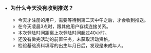 - ### 为什么今天没有收到推送？
	- 今天才注册的用户，需要等待到第二天中午之后，才会收到推送。
	- 在今天凌晨3点时，跟其他用户存续连接关系。
	- 本次登陆时间距离上次登陆时间超过40小时。
	- 还没有做完活动的前置任务，未获取活动资格。
	- 检验基础资料填写的出生年月日后，发现是未成年人。